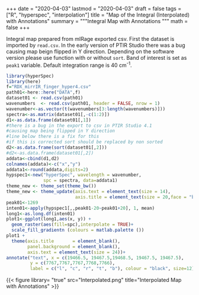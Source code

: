 
+++
date = "2020-04-03"
lastmod = "2020-04-03"
draft = false
tags = ["R", "hyperspec", "interpolation"]
title = "Map of the Integral (Interpolated) with Annotations"
summary = """Integral Map with Annotations
"""
math = false
+++

Integral map prepared from mIRage exported csv. First the dataset is imported by `read.csv`. In the early version of PTIR Studio there was a bug causing map beign flipped in Y direction. Depending on the software version please use function with or without `sort`. Band of interest is set as `peak1` variable. Default integration range is 40 cm<sup>-1</sup>.


```r
library(hyperSpec)
library(here)
f="RDX_mirrIR_finger_hyper4.csv"
path01<-here::here("DATA",f)
dataset01 <- read.csv(path01)
wavenumbers  <- read.csv(path01, header = FALSE, nrow = 1)
wavenumber<-as.vector(t(wavenumbers[3:length(wavenumbers)]))
spectra<-as.matrix(dataset01[,-c(1:2)])
d1<-as.data.frame(dataset01[,1])
#there is a bug in the export to csv in PTIR Studio 4.1
#causing map being flipped in Y direction
#line below there is a fix for this
#if this is corrected sort should be replaced by non sorted
d2<-as.data.frame(sort(dataset01[,2]))
#d2<-as.data.frame(dataset01[,2])
addata<-cbind(d1,d2)
colnames(addata)<-c("x","y")
addata1<-round(addata,digits=2)
hypspec1<-new("hyperSpec", wavelength = wavenumber,
              spc = spectra, data=addata1)
theme_new <- theme_set(theme_bw())
theme_new <- theme_update(axis.text = element_text(size = 14),
                          axis.title = element_text(size = 20,face = "bold"))
peak01<-1269
inten01<-apply(hypspec1[,,peak01-20~peak01+20], 1, mean)
long1<-as.long.df(inten01)
plot1<-ggplot(long1,aes(x, y)) +
  geom_raster(aes(fill=spc),interpolate = TRUE)+
  scale_fill_gradientn (colours = matlab.palette ())
plot1 +
  theme(axis.title       = element_blank(),
        panel.background = element_blank(),
        axis.text = element_text(size = 24))+
annotate("text", x = c(19466.5, 19467.5,19468.5, 19467.5, 19467.5),
         y = c(7767,7767,7767,7768,7766),
         label = c("l", "c", "r", "t", "b"), colour = "black", size=12)


```


{{< figure library= "true" src="Interpolated.png" title="Interpolated Map with Annotations" >}}
